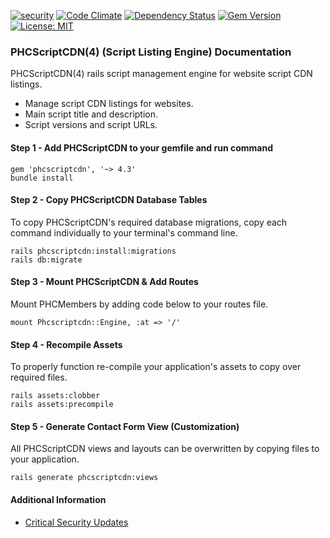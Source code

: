 [![security](https://hakiri.io/github/PHCNetworks/phc-scriptcdn/master.svg)](https://hakiri.io/github/PHCNetworks/phc-scriptcdn/master)
[![Code Climate](https://codeclimate.com/github/PHCNetworks/phc-scrtipcdn/badges/gpa.svg)](https://codeclimate.com/github/PHCNetworks/phc-scrtipcdn)
[![Dependency Status](https://gemnasium.com/badges/github.com/PHCNetworks/phc-scriptcdn.svg)](https://gemnasium.com/github.com/PHCNetworks/phc-scriptcdn)
[![Gem Version](https://badge.fury.io/rb/phcscriptcdn.svg)](https://badge.fury.io/rb/phcscriptcdn)
[![License: MIT](https://img.shields.io/badge/License-MIT-blue.svg)](https://github.com/PHCNetworks/phc-scriptcdn/blob/master/MIT-LICENSE)
  
### PHCScriptCDN(4) (Script Listing Engine) Documentation
PHCScriptCDN(4) rails script management engine for website script CDN listings.

* Manage script CDN listings for websites.
* Main script title and description.
* Script versions and script URLs.

#### Step 1 - Add PHCScriptCDN to your gemfile  and run command  
  
	gem 'phcscriptcdn', '~> 4.3'
	bundle install
  
#### Step 2 - Copy PHCScriptCDN Database Tables
To copy PHCScriptCDN's required database migrations, copy each command individually to your terminal's command line. 

	rails phcscriptcdn:install:migrations
	rails db:migrate
  
#### Step 3 - Mount PHCScriptCDN & Add Routes
Mount PHCMembers by adding code below to your routes file.  
  
	mount Phcscriptcdn::Engine, :at => '/'
  
#### Step 4 - Recompile Assets  
To properly function re-compile your application's assets to copy over required files.
  
	rails assets:clobber
	rails assets:precompile  

#### Step 5 - Generate Contact Form View (Customization)  
All PHCScriptCDN views and layouts can be overwritten by copying files to your application.

	rails generate phcscriptcdn:views
  
#### Additional Information

- [Critical Security Updates](https://github.com/PHCNetworks/phc-scriptcdn/wiki/Critical-Security-Updates)